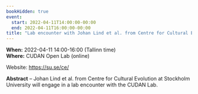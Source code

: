 ```yaml
---
bookHidden: true
event:
  start: 2022-04-11T14:00:00-00:00
  end: 2022-04-11T16:00:00-00:00
title: "Lab encounter with Johan Lind et al. from Centre for Cultural Evolution at Stockholm University. "
---
```


**When:** 2022-04-11 14:00-16:00 (Tallinn time)  
**Where:** CUDAN Open Lab (online)  
 
Website: https://su.se/ce/  

<!--more-->
**Abstract** – Johan Lind et al. from Centre for Cultural Evolution at Stockholm University will engage in a lab encounter with the CUDAN Lab. 
